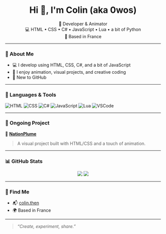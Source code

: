 <h1 align="center">Hi 👋, I'm Colin (aka 0wos)</h1>

<p align="center">
  🎨 Developer & Animator<br>
  💻 HTML • CSS • C# • JavaScript • Lua • a bit of Python<br>
  📍 Based in France
</p>

---

### 🌱 About Me

- 💻 I develop using HTML, CSS, C#, and a bit of JavaScript  
- 🎨 I enjoy animation, visual projects, and creative coding  
- 🚀 New to GitHub

---

### 🧰 Languages & Tools

![HTML](https://img.shields.io/badge/-HTML5-E34F26?logo=html5&logoColor=white&style=for-the-badge)
![CSS](https://img.shields.io/badge/-CSS3-1572B6?logo=css3&logoColor=white&style=for-the-badge)
![C#](https://img.shields.io/badge/-CSharp-239120?logo=csharp&logoColor=white&style=for-the-badge)
![JavaScript](https://img.shields.io/badge/-JavaScript-F7DF1E?logo=javascript&logoColor=black&style=for-the-badge)
![Lua](https://img.shields.io/badge/-Lua-2C2D72?logo=lua&logoColor=white&style=for-the-badge)
![VSCode](https://img.shields.io/badge/-VSCode-007ACC?logo=visualstudiocode&logoColor=white&style=for-the-badge)

---

### 📌 Ongoing Project

🔧 **[NationPlume](https://github.com/0wos/NationPlume)**  
> A visual project built with HTML/CSS and a touch of animation.

---

### 📊 GitHub Stats

<p align="center">
  <img src="https://github-readme-stats.vercel.app/api?username=0wos&show_icons=true&theme=tokyonight" />
  <img src="https://github-readme-stats.vercel.app/api/top-langs/?username=0wos&layout=compact&theme=tokyonight" />
</p>

---

### 🔗 Find Me

- 📬 [colin.then](mailto:colinthenault@gmail.com)
- 🌍 Based in France

---

> _“Create, experiment, share.”_
